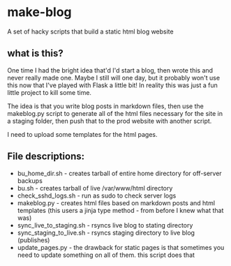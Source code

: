 # make-blog
 A set of hacky scripts that build a static html blog website

## what is this?

One time I had the bright idea that'd I'd start a blog, then wrote this and never really made one. Maybe I still will one day, but it probably won't use this now that I've played with Flask a little bit! In reality this was just a fun little project to kill some time. 

The idea is that you write blog posts in markdown files, then use the makeblog.py script to generate all of the html files necessary for the site in a staging folder, then push that to the prod website with another script. 

I need to upload some templates for the html pages. 

## File descriptions:

- bu_home_dir.sh - creates tarball of entire home directory for off-server backups
- bu.sh - creates tarball of live /var/www/html directory
- check_sshd_logs.sh - run as sudo to check server logs
- makeblog.py - creates html files based on markdown posts and html templates (this users a jinja type method - from before I knew what that was)
- sync_live_to_staging.sh - rsyncs live blog to stating directory
- sync_staging_to_live.sh - rsyncs staging directory to live blog (publishes)
- update_pages.py - the drawback for static pages is that sometimes you need to update something on all of them. this script does that